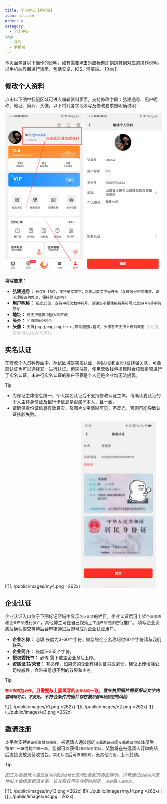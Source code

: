 ```yaml
---
title: 个人中心【手机端】
icon: uil:user
order: 4
category:
  - 个人中心
tag:
  - 我的
  - 手机端
---
```

 本页面包含以下操作的说明，如有需要点击对应标题即刻跳转到对应的操作说明。以手机端界面进行演示，包括安卓、iOS、鸿蒙端。
 [[toc]]

## 修改个人资料<Badge text="新" type="tip" />

点击以下图中标记区域可进入编辑资料页面。支持修改字段：弘建通号、用户昵称、地址、简介、头像。以下将对各字段填写及修改要求做明确说明：

<img src="../public/images/my1.png" width="250"/> <img src="../public/images/my2.png" width="250"/>

**填写要求：**

- **弘建通号：** `长度5-15位，支持英文数字，需要以英文字母开头（与微信号相同概念，如不理解请勿修改，保持默认即可）`
- **用户昵称：** `长度15位，支持中英文数字符号，但建议不要使用特殊符号以及@#￥%等字符符号`
- **地址：** `仅支持选择中国大陆区域`
- **简介：** `长度限制255位`
- **头像：** `支持jpg,jpeg,png,heic,等常见图片格式，头像暂不支持上传前裁剪`<font color="#c1c1c1"> 该功能请等待后续版本迭代</font>

## 实名认证<Badge text="新" type="tip" />

在修改个人资料界面中，标记区域是实名认证，`实名认证`和`企业认证`非强关联，可全部认证也可以选择其一进行认证。但需注意，使用营收钱包提现时会校验是否进行了实名认证，未进行实名认证的账户不管是个人还是企业均无法提现。
> [!tip]
>  - 为保证主体信息统一，个人实名认证后不支持修改认证主体，请确认要认证的个人主体身份证及银行卡信息是否属于本人，且一致。
>  - 请确保身份证信息有效真实，及图片文字清晰可见、不反光，否则可能导致认证核验失败。

![](../public/images/my4.png =262x) <img src="../public/images/my5.png" width="240"/>

## 企业认证<badge text="新" type="tip"/>
企业认证入口位于下图标记区域中显示`企业认证`的栏目，企业认证后可上架`企业资质`和`企业产品`进行`推广`，其他博主可在自己视频上`下挂产品链接`进行推广。
填写企业资质后确认提交等待后台审核通过后即可成为企业认证用户。
- **企业名称：** 必填 长度为3-60个字符，如您的企业名称超过60个字符请与我们联系。
- **企业简介：** 长度5-255个字符。
- **授权委托书：** 必传 需下载盖企业章后上传。
- **资质证书/荣誉：** 非必传，如果您的企业有相关证书或荣誉，建议上传增强公司权威性，会带来意想不到的效果和业务。

>[!tip]
> **<font color=red>`营业执照`为`必传`，且需要与上面填写的`企业名称`一致。</font>*营业执照图片需要保证文字内容`清晰可见`，`不反光`。不符合条件的图片存在被`机器审核驳回`的风险***

![](../public/images/e1.png =262x) ![](../public/images/e2.png =262x)  ![](../public/images/e3.png =262x)

## 邀请注册<badge text="新" type="tip"/>
本平台支持`邀请好友赚取佣金`，被邀请人通过您的`专属邀请码`或`专属邀请地址`注册后， 每`支付一单`或每`完成一单`，您都可以获得`20元现金奖励`，奖励将在被邀请人订单完结后直接发放到营收钱包，`实名认证`后可`直接提现`，无其他`门槛`，上不封顶。
> [!tip]
> *<font color="#666">图三为被邀请人通过`邀请码`或`邀请地址`访问后看到的界面演示。只有通过`链接访问`该地址才会绑定邀请关系，该关系仅可在注册时绑定，`注册`后`无法绑定`。</font>*

![](../public/images/my13.png =262x) ![](../public/images/my14.png =262x) ![](../public/images/e4.jpg =262x)


